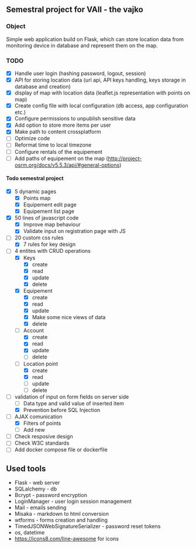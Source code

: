 ## Semestral project for VAII - the vajko

### Object
Simple web application build on Flask, which can store location data from monitoring device in database and represent them on the map. 

### TODO
- [x] Handle user login (hashing password, logout, session)
- [x] API for storing location data (url api, API keys handling, keys storage in database and creation)
- [x] display of map with location data (leaflet.js representation with points on map)
- [x] Create config file with local configuration (db access, app configuration etc.)
- [x] Configure permissions to unpublish sensitive data
- [x] Add option to store more items per user
- [x] Make path to content crossplatform
- [ ] Optimize code
- [ ] Reformat time to local timezone
- [ ] Configure rentals of the equipement
- [ ] Add paths of equipement on the map (http://project-osrm.org/docs/v5.5.3/api/#general-options)

#### Todo semestral project
- [x] 5 dynamic pages
  - [x] Points map
  - [x] Equipement edit page
  - [x] Equipement list page
- [x] 50 lines of javascript code
  - [x] Improve map behaviour
  - [x] Validate input on registration page with JS
- [ ] 20 custom css rules
  - [x] 7 rules for key design
- [ ] 4 entites with CRUD operations
  - [x] Keys
    - [x] create
    - [x] read
    - [x] update
    - [x] delete
  - [x] Equipement
    - [x] create
    - [x] read
    - [x] update
    - [x] Make some nice views of data
    - [x] delete
  - [ ] Account
    - [x] create
    - [x] read
    - [x] update
    - [ ] delete
  - [ ] Location point
    - [x] create
    - [x] read
    - [ ] update
    - [ ] delete
- [ ] validation of input on form fields on server side
  - [ ] Data type and valid value of inserted item
  - [x] Prevention before SQL Injection
- [ ] AJAX comunication
  - [x] Filters of points
  - [ ] Add new
- [ ] Check resposive design
- [ ] Check W3C standards
- [ ] Add docker compose file or dockerfile

## Used tools
- Flask - web server
- SQLalchemy - db
- Bcrypt - password encryption
- LoginManager - user login session management
- Mail - emails sending
- Misaka - markdown to html conversion
- wtforms - forms creation and handling
- TimedJSONWebSignatureSerializer - password reset tokens
- os, datetime
- https://icons8.com/line-awesome for icons